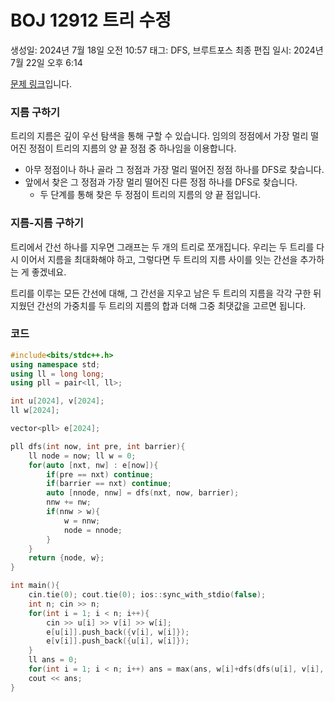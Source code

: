# BOJ 12912 트리 수정

생성일: 2024년 7월 18일 오전 10:57
태그: DFS, 브루트포스
최종 편집 일시: 2024년 7월 22일 오후 6:14

[문제 링크](http://boj.kr/12912)입니다.

### 지름 구하기

트리의 지름은 깊이 우선 탐색을 통해 구할 수 있습니다. 임의의 정점에서 가장 멀리 떨어진 정점이 트리의 지름의 양 끝 정점 중 하나임을 이용합니다.

- 아무 정점이나 하나 골라 그 정점과 가장 멀리 떨어진 정점 하나를 DFS로 찾습니다.
- 앞에서 찾은 그 정점과 가장 멀리 떨어진 다른 정점 하나를 DFS로 찾습니다.
    - 두 단계를 통해 찾은 두 정점이 트리의 지름의 양 끝 점입니다.

### 지름-지름 구하기

트리에서 간선 하나를 지우면 그래프는 두 개의 트리로 쪼개집니다. 우리는 두 트리를 다시 이어서 지름을 최대화해야 하고, 그렇다면 두 트리의 지름 사이를 잇는 간선을 추가하는 게 좋겠네요.

트리를 이루는 모든 간선에 대해, 그 간선을 지우고 남은 두 트리의 지름을 각각 구한 뒤 지웠던 간선의 가중치를 두 트리의 지름의 합과 더해 그중 최댓값을 고르면 됩니다.

### 코드

```cpp
#include<bits/stdc++.h>
using namespace std;
using ll = long long;
using pll = pair<ll, ll>;

int u[2024], v[2024];
ll w[2024];

vector<pll> e[2024];

pll dfs(int now, int pre, int barrier){
	ll node = now; ll w = 0;
	for(auto [nxt, nw] : e[now]){
		if(pre == nxt) continue;
		if(barrier == nxt) continue;
		auto [nnode, nnw] = dfs(nxt, now, barrier);
		nnw += nw;
		if(nnw > w){
			w = nnw;
			node = nnode;
		}
	}
	return {node, w};
}

int main(){
	cin.tie(0); cout.tie(0); ios::sync_with_stdio(false);
	int n; cin >> n;
	for(int i = 1; i < n; i++){
		cin >> u[i] >> v[i] >> w[i];
		e[u[i]].push_back({v[i], w[i]});
		e[v[i]].push_back({u[i], w[i]});
	}
	ll ans = 0;
	for(int i = 1; i < n; i++) ans = max(ans, w[i]+dfs(dfs(u[i], v[i], v[i]).first, v[i], v[i]).second+dfs(dfs(v[i], u[i], u[i]).first, u[i], u[i]).second);
	cout << ans;
}
```